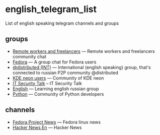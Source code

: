 # english_telegram_list
List of english speaking telegram channels and groups


## groups
* [Remote workers and freelancers](https://t.me/freelancers_int) — Remote workers and freelancers community chat
* [Fedora](https://t.me/fedora) — A group chat for Fedora users
* [@distributed (INT)](https://t.me/joinchat/AAzrdz_Rz-bbbgAswxOkDQ) — International (english speaking) group, that's connected to russian P2P community  @distributed
* [KDE neon users](https://t.me/kdeneon) — Community of KDE neon
* [IT Security Talk](https://t.me/itsectalk) – IT Security Talk
* [English](https://t.me/eng_for_rus) — Learning english russian group
* [Python](https://t.me/pythongroup) — Community of Python developers

## channels
* [Fedora Project News](https://t.me/fedoranews) — Fedora linux news
* [Hacker News En](https://t.me/hacker_news_feed) — Hacker News
